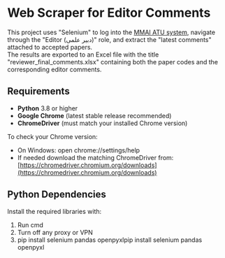 # Web Scraper for Editor Comments

This project uses "Selenium" to log into the [MMAI ATU system](https://mmai.atu.ac.ir/), navigate through the "Editor (دبیر علمی)" role, and extract the "latest comments" attached to accepted papers.  
The results are exported to an Excel file with the title "reviewer_final_comments.xlsx" containing both the paper codes and the corresponding editor comments.

## Requirements

- **Python** 3.8 or higher
- **Google Chrome** (latest stable release recommended)
- **ChromeDriver** (must match your installed Chrome version)

 To check your Chrome version:
- On Windows: open chrome://settings/help
- If needed download the matching ChromeDriver from:[https://chromedriver.chromium.org/downloads](https://chromedriver.chromium.org/downloads)

## Python Dependencies

Install the required libraries with:

1. Run cmd
2. Turn off any proxy or VPN
3. pip install selenium pandas openpyxlpip install selenium pandas openpyxl

